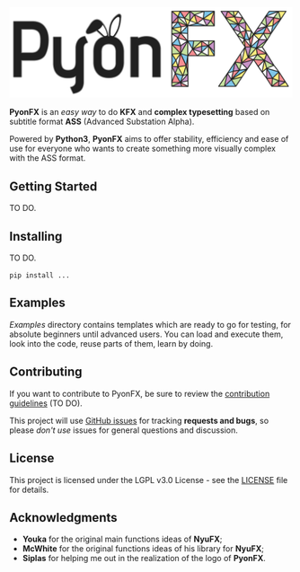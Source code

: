 <p align="center">
	<img src="/docs/source/_static/PyonFX Logo.png" alt="PyonFX Logo"/>
</p>

**PyonFX** is an *easy way* to do **KFX** and **complex typesetting** based on subtitle format **ASS** (Advanced Substation Alpha).

Powered by **Python3**, **PyonFX** aims to offer stability, efficiency and ease of use 
for everyone who wants to create something more visually complex with the ASS format.

## Getting Started

TO DO.

## Installing

TO DO.

```
pip install ...
```

## Examples

*Examples* directory contains templates which are ready to go for testing, for absolute beginners until advanced users. You can load and execute them, look into the code, reuse parts of them, learn by doing.

## Contributing

If you want to contribute to PyonFX, be sure to review the [contribution
guidelines](CONTRIBUTING.md) (TO DO).

This project will use [GitHub issues](link_to_project_issues) for
tracking **requests and bugs**, so please *don't use* issues for general questions and discussion.

## License

This project is licensed under the LGPL v3.0 License - see the [LICENSE](LICENSE) file for details.

## Acknowledgments

* **Youka** for the original main functions ideas of **NyuFX**;
* **McWhite** for the original functions ideas of his library for **NyuFX**;
* **Siplas** for helping me out in the realization of the logo of **PyonFX**.
